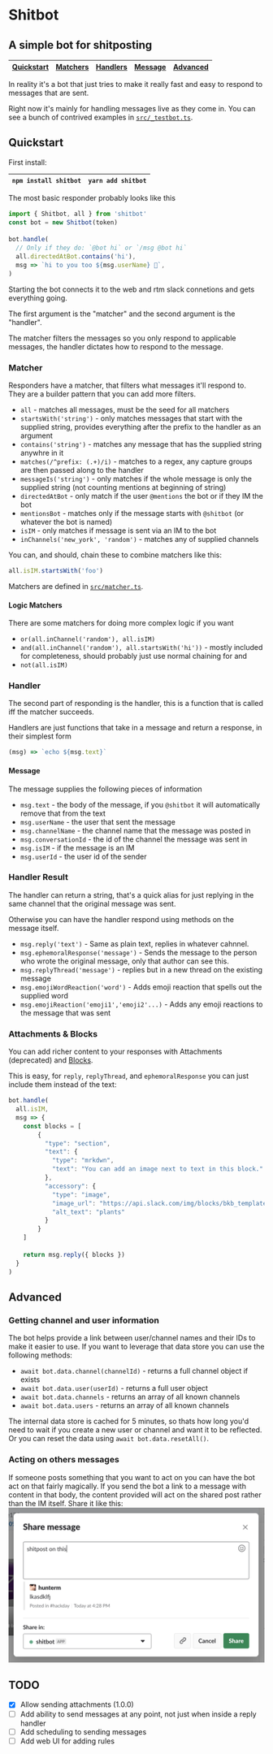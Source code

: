 # Shitbot
## A simple bot for shitposting
| [Quickstart](#quickstart) | [Matchers](#matcher) | [Handlers](#handler) | [Message](#message) | [Advanced](#advanced) |
| --- | --- | --- | --- | --- |

In reality it's a bot that just tries to make it really fast and easy to respond to messages
that are sent.

Right now it's mainly for handling messages live as they come in. You can see a bunch of
contrived examples in [`src/_testbot.ts`](./src/_testbot.ts).

## Quickstart

First install:

| `npm install shitbot` |  `yarn add shitbot` |
| --- | --- |

The most basic responder probably looks like this

```js
import { Shitbot, all } from 'shitbot'
const bot = new Shitbot(token)

bot.handle(
  // Only if they do: `@bot hi` or `/msg @bot hi`
  all.directedAtBot.contains('hi'),
  msg => `hi to you too ${msg.userName} 🤘`,
)
```

Starting the bot connects it to the web and rtm slack connetions and gets everything going.

The first argument is the "matcher" and the second argument is the "handler".

The matcher filters the messages so you only respond to applicable messages, the handler
dictates how to respond to the message.

### Matcher
Responders have a matcher, that filters what messages it'll respond to. They are a builder
pattern that you can add more filters.

- `all` - matches all messages, must be the seed for all matchers
- `startsWith('string')` - only matches messages that start with the supplied string, provides
  everything after the prefix to the handler as an argument
- `contains('string')` - matches any message that has the supplied string anywhre in it
- `matches(/^prefix: (.+)/i)` - matches to a regex, any capture groups are then passed along
to the handler
- `messageIs('string')` - only matches if the whole message is only the supplied string (not counting
  mentions at beginning of string)
- `directedAtBot` - only match if the user `@mentions` the bot or if they IM the bot
- `mentionsBot` - matches only if the message starts with `@shitbot` (or whatever the bot is named)
- `isIM` - only matches if message is sent via an IM to the bot
- `inChannels('new_york', 'random')` - matches any of supplied channels

You can, and should, chain these to combine matchers like this:

```js
all.isIM.startsWith('foo')
```

Matchers are defined in [`src/matcher.ts`](./src/matcher.ts).

#### Logic Matchers
There are some matchers for doing more complex logic if you want

- `or(all.inChannel('random'), all.isIM)`
- `and(all.inChannel('random'), all.startsWith('hi'))` - mostly included for completeness, should probably just use normal chaining for and
- `not(all.isIM)`

### Handler
The second part of responding is the handler, this is a function that is called iff the matcher
succeeds.

Handlers are just functions that take in a message and return a response, in their simplest form

```js
(msg) => `echo ${msg.text}`
```

#### Message
The message supplies the following pieces of information
- `msg.text` - the body of the message, if you `@shitbot` it will automatically remove that from the text
- `msg.userName` - the user that sent the message
- `msg.channelName` - the channel name that the message was posted in
- `msg.conversationId` - the id of the channel the message was sent in
- `msg.isIM` - if the message is an IM
- `msg.userId` - the user id of the sender

### Handler Result
The handler can return a string, that's a quick alias for just replying in the same channel that the original
message was sent.

Otherwise you can have the handler respond using methods on the message itself.

- `msg.reply('text')` - Same as plain text, replies in whatever cahnnel.
- `msg.ephemoralResponse('message')` - Sends the message to the person who wrote the original message, only
that author can see this.
- `msg.replyThread('message')` - replies but in a new thread on the existing message
- `msg.emojiWordReaction('word')` - Adds emoji reaction that spells out the supplied word
- `msg.emojiReaction('emoji1','emoji2'...)` - Adds any emoji reactions to the message that was sent

### Attachments & Blocks
You can add richer content to your responses with Attachments (deprecated) and [Blocks](https://api.slack.com/block-kit).

This is easy, for `reply`, `replyThread`, and `ephemoralResponse` you can just include them instead of the text:

```js
bot.handle(
  all.isIM,
  msg => {
    const blocks = [
      	{
          "type": "section",
          "text": {
            "type": "mrkdwn",
            "text": "You can add an image next to text in this block."
          },
          "accessory": {
            "type": "image",
            "image_url": "https://api.slack.com/img/blocks/bkb_template_images/plants.png",
            "alt_text": "plants"
          }
        }
    ]

    return msg.reply({ blocks })
  }
)
```

## Advanced

### Getting channel and user information
The bot helps provide a link between user/channel names and their IDs to make it easier to use. If you
want to leverage that data store you can use the following methods:

- `await bot.data.channel(channelId)` - returns a full channel object if exists
- `await bot.data.user(userId)` - returns a full user object
- `await bot.data.channels` - returns an array of all known channels
- `await bot.data.users` - returns an array of all known channels

The internal data store is cached for 5 minutes, so thats how long you'd need to wait if you create a new
user or channel and want it to be reflected. Or you can reset the data using `await bot.data.resetAll()`.

### Acting on others messages
If someone posts something that you want to act on you can have the bot act on that fairly magically.
If you send the bot a link to a message with content in that body, the content provided will act on the
shared post rather than the IM itself. Share it like this:
![share message ui](./share-message-ui.png)

## TODO
- [x] Allow sending attachments (1.0.0)
- [ ] Add ability to send messages at any point, not just when inside a reply handler
- [ ] Add scheduling to sending messages
- [ ] Add web UI for adding rules
